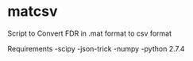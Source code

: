 # matcsv
Script to Convert FDR in .mat format to csv format

Requirements
  -scipy
  -json-trick
  -numpy
  -python 2.7.4
